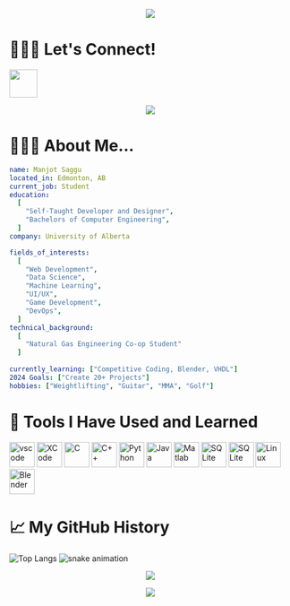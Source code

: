 <p align="center">
  <img src="https://capsule-render.vercel.app/api?type=rounded&color=gradient&text=%20Hello!👋🏼%20&height=300&fontSize=100&animation=fadeIn"/>
</p>

# **🙋🏻‍♂️ Let's Connect!**
<a href="https://www.linkedin.com/in/manjotsaggu">
  <img height="50" src="https://github.com/msaggu204/msaggu204/assets/91143015/3441ad85-99b3-4114-8bc8-55b7703635a0">
</a>
<p align="center">
  <img src="https://media.giphy.com/media/3ornk57KwDXf81rjWM/giphy.gif?cid=ecf05e47lwfr5zrtps8b2wnjlapmcujyw7nt72xmovmsbvri&ep=v1_gifs_search&rid=giphy.gif&ct=g">
</p>

# **👨🏻‍💻 About Me...**
```yaml
name: Manjot Saggu
located_in: Edmonton, AB
current_job: Student
education:
  [
    "Self-Taught Developer and Designer",
    "Bachelors of Computer Engineering",
  ]
company: University of Alberta

fields_of_interests:
  [
    "Web Development",
    "Data Science",
    "Machine Learning",
    "UI/UX",
    "Game Development",
    "DevOps",
  ]
technical_background:
  [
    "Natural Gas Engineering Co-op Student"
  ]
  
currently_learning: ["Competitive Coding, Blender, VHDL"]
2024 Goals: ["Create 20+ Projects"]
hobbies: ["Weightlifting", "Guitar", "MMA", "Golf"]
```
# **🚀 Tools I Have Used and Learned**
<p align="left">
<img src="https://cdn.jsdelivr.net/gh/devicons/devicon/icons/vscode/vscode-original.svg" alt="vscode" width="45" height="45"/>
<img src="https://cdn.jsdelivr.net/gh/devicons/devicon/icons/xcode/xcode-original.svg" alt="XCode" width="45" height="45"/>
<img src="https://cdn.jsdelivr.net/gh/devicons/devicon/icons/c/c-original.svg" alt="C" width="45" height="45"/>
<img src="https://cdn.jsdelivr.net/gh/devicons/devicon/icons/cplusplus/cplusplus-original.svg" alt="C++" width="45" height="45"/>
<img src="https://cdn.jsdelivr.net/gh/devicons/devicon/icons/python/python-original.svg" alt="Python" width="45" height="45"/>
<img src="https://cdn.jsdelivr.net/gh/devicons/devicon/icons/java/java-original.svg" alt="Java" width="45" height="45"/>
<img src="https://cdn.jsdelivr.net/gh/devicons/devicon/icons/matlab/matlab-original.svg" alt="Matlab" width="45" height="45"/>
<img src="https://cdn.jsdelivr.net/gh/devicons/devicon/icons/sqlite/sqlite-original.svg" alt="SQLite" width="45" height="45"/>
<img src="https://avatars.githubusercontent.com/u/21169439?s=280&v=4" alt="SQLite" width="45" height="45"/>
<img src="https://cdn.jsdelivr.net/gh/devicons/devicon/icons/linux/linux-original.svg" alt="Linux" width="45" height="45"/>
<img src="https://cdn.jsdelivr.net/gh/devicons/devicon/icons/blender/blender-original.svg" alt="Blender" width="45" height="45"/>
</p>

# **📈 My GitHub History**
<!--
![GitHub stats](https://github-readme-stats.vercel.app/api?username=msaggu204&theme=radical&show_icons=true)
-->
![Top Langs](https://github-readme-stats.vercel.app/api/top-langs/?username=msaggu204&layout=compact)
![snake animation](https://github.com/msaggu204/msaggu204/blob/output/github-contribution-grid-snake2.svg)

<p align="center">
  <img src="https://media.giphy.com/media/a5viI92PAF89q/giphy.gif?cid=ecf05e47cufve0gy8zboowcpf5rvwlorq47wsom6b7qzgf2l&ep=v1_gifs_search&rid=giphy.gif&ct=g">
</p>
<p align="center">
  <img src="https://media.giphy.com/media/VVGdG2HimJl6APwPiE/giphy.gif?cid=ecf05e47uccdpgp5k0v30lewfg8yw99936yui5fwenf9pyno&ep=v1_gifs_search&rid=giphy.gif&ct=g">
</p>

<!--
**msaggu204/msaggu204** is a ✨ _special_ ✨ repository because its `README.md` (this file) appears on your GitHub profile.

Here are some ideas to get you started:

- 🔭 I’m currently working on ...
- 🌱 I’m currently learning ...
- 👯 I’m looking to collaborate on ...
- 🤔 I’m looking for help with ...
- 💬 Ask me about ...
- 📫 How to reach me: ...
- 😄 Pronouns: ...
- ⚡ Fun fact: ...
-->
